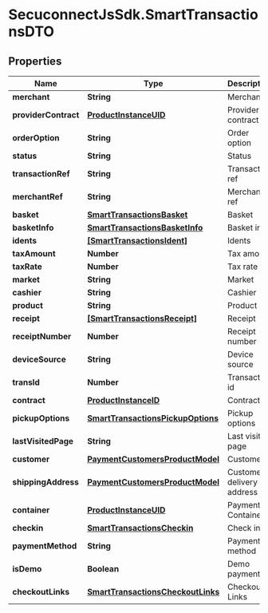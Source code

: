 # SecuconnectJsSdk.SmartTransactionsDTO

## Properties
Name | Type | Description | Notes
------------ | ------------- | ------------- | -------------
**merchant** | **String** | Merchant | [optional] 
**providerContract** | [**ProductInstanceUID**](ProductInstanceUID.md) | Provider contract | [optional] 
**orderOption** | **String** | Order option | [optional] 
**status** | **String** | Status | [optional] 
**transactionRef** | **String** | Transaction ref | [optional] 
**merchantRef** | **String** | Merchant ref | [optional] 
**basket** | [**SmartTransactionsBasket**](SmartTransactionsBasket.md) | Basket | [optional] 
**basketInfo** | [**SmartTransactionsBasketInfo**](SmartTransactionsBasketInfo.md) | Basket info | [optional] 
**idents** | [**[SmartTransactionsIdent]**](SmartTransactionsIdent.md) | Idents | [optional] 
**taxAmount** | **Number** | Tax amount | [optional] 
**taxRate** | **Number** | Tax rate | [optional] 
**market** | **String** | Market | [optional] 
**cashier** | **String** | Cashier | [optional] 
**product** | **String** | Product | [optional] 
**receipt** | [**[SmartTransactionsReceipt]**](SmartTransactionsReceipt.md) | Receipt | [optional] 
**receiptNumber** | **Number** | Receipt number | [optional] 
**deviceSource** | **String** | Device source | [optional] 
**transId** | **Number** | Transaction id | [optional] 
**contract** | [**ProductInstanceID**](ProductInstanceID.md) | Contract | [optional] 
**pickupOptions** | [**SmartTransactionsPickupOptions**](SmartTransactionsPickupOptions.md) | Pickup options | [optional] 
**lastVisitedPage** | **String** | Last visited page | [optional] 
**customer** | [**PaymentCustomersProductModel**](PaymentCustomersProductModel.md) | Customer | [optional] 
**shippingAddress** | [**PaymentCustomersProductModel**](PaymentCustomersProductModel.md) | Customers delivery address | [optional] 
**container** | [**ProductInstanceUID**](ProductInstanceUID.md) | Payment Container | [optional] 
**checkin** | [**SmartTransactionsCheckin**](SmartTransactionsCheckin.md) | Check in | [optional] 
**paymentMethod** | **String** | Payment method | [optional] 
**isDemo** | **Boolean** | Demo payment | [optional] 
**checkoutLinks** | [**SmartTransactionsCheckoutLinks**](SmartTransactionsCheckoutLinks.md) | Checkout Links | [optional] 


